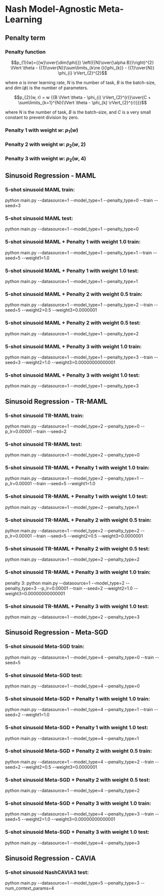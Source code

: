 # Nash Model-Agnostic Meta-Learning
## Penalty term
### Penalty function
$$p_{1}(w)={{w}\over{\dim(\phi)}} \left({{N}\over{\alpha B}}\right)^{2} \lVert \theta - {{1}\over{N}}\sum\limits_{k\ne i}{\phi_{k}} - {{1}\over{N}} \phi_{i} \rVert_{2}^{2}$$

where $\alpha$ is inner learning rate, $N$ is the number of task, $B$ is the batch-size, and $\dim(\phi)$ is the number of parameters.

$$p_{2}(w, r) = w {{B \lVert \theta - \phi_{i} \rVert_{2}^{r}}\over{C + \sum\limits_{k=1}^{N}{\lVert \theta - \phi_{k} \rVert_{2}^{r}}}}$$

where $N$ is the number of task, $B$ is the batch-size, and $C$ is a very small constant to prevent division by zero.

### Penalty 1 with weight $w$: $p_{1}(w)$
### Penalty 2 with weight $w$: $p_{2}(w, 2)$
### Penalty 3 with weight $w$: $p_{2}(w, 4)$


## Sinusoid Regression - MAML
### 5-shot sinusoid MAML train:
python main.py --datasource=1 --model_type=1 --penalty_type=0 --train --seed=3
### 5-shot sinusoid MAML test:
python main.py --datasource=1 --model_type=1 --penalty_type=0

### 5-shot sinusoid MAML + Penalty 1 with weight $1.0$ train:
python main.py --datasource=1 --model_type=1 --penalty_type=1 --train --seed=5 --weight1=1.0
### 5-shot sinusoid MAML + Penalty 1 with weight $1.0$ test:
python main.py --datasource=1 --model_type=1 --penalty_type=1

### 5-shot sinusoid MAML + Penalty 2 with weight $0.5$ train:
python main.py --datasource=1 --model_type=1 --penalty_type=2 --train --seed=5 --weight2=0.5 --weight3=0.0000001
### 5-shot sinusoid MAML + Penalty 2 with weight $0.5$ test:
python main.py --datasource=1 --model_type=1 --penalty_type=2

### 5-shot sinusoid MAML + Penalty 3 with weight $1.0$ train:
python main.py --datasource=1 --model_type=1 --penalty_type=3 --train --seed=3 --weight2=1.0 --weight3=0.00000000000001
### 5-shot sinusoid MAML + Penalty 3 with weight $1.0$ test:
python main.py --datasource=1 --model_type=1 --penalty_type=3


## Sinusoid Regression - TR-MAML
### 5-shot sinusoid TR-MAML train:
python main.py --datasource=1 --model_type=2 --penalty_type=0 --p_lr=0.00001 --train --seed=2
### 5-shot sinusoid TR-MAML test:
python main.py --datasource=1 --model_type=2 --penalty_type=0

### 5-shot sinusoid TR-MAML + Penalty 1 with weight $1.0$ train:
python main.py --datasource=1 --model_type=2 --penalty_type=1 --p_lr=0.00001 --train --seed=5 --weight1=1.0
### 5-shot sinusoid TR-MAML + Penalty 1 with weight $1.0$ test:
python main.py --datasource=1 --model_type=2 --penalty_type=1

### 5-shot sinusoid TR-MAML + Penalty 2 with weight $0.5$ train:
python main.py --datasource=1 --model_type=2 --penalty_type=2 --p_lr=0.00001 --train --seed=5 --weight2=0.5 --weight3=0.0000001
### 5-shot sinusoid TR-MAML + Penalty 2 with weight $0.5$ test:
python main.py --datasource=1 --model_type=2 --penalty_type=2

### 5-shot sinusoid TR-MAML + Penalty 3 with weight $1.0$ train:
penalty 3: python main.py --datasource=1 --model_type=2 --penalty_type=3 --p_lr=0.00001 --train --seed=2 --weight2=1.0 --weight3=0.00000000000001
### 5-shot sinusoid TR-MAML + Penalty 3 with weight $1.0$ test:
python main.py --datasource=1 --model_type=2 --penalty_type=3


## Sinusoid Regression - Meta-SGD
### 5-shot sinusoid Meta-SGD train:
python main.py --datasource=1 --model_type=4 --penalty_type=0 --train --seed=5
### 5-shot sinusoid Meta-SGD test:
python main.py --datasource=1 --model_type=4 --penalty_type=0

### 5-shot sinusoid Meta-SGD + Penalty 1 with weight $1.0$ train:
python main.py --datasource=1 --model_type=4 --penalty_type=1 --train --seed=2 --weight1=1.0
### 5-shot sinusoid Meta-SGD + Penalty 1 with weight $1.0$ test:
python main.py --datasource=1 --model_type=4 --penalty_type=1

### 5-shot sinusoid Meta-SGD + Penalty 2 with weight $0.5$ train:
python main.py --datasource=1 --model_type=4 --penalty_type=2 --train --seed=2 --weight2=0.5 --weight3=0.0000001
### 5-shot sinusoid Meta-SGD + Penalty 2 with weight $0.5$ test:
python main.py --datasource=1 --model_type=4 --penalty_type=2

### 5-shot sinusoid Meta-SGD + Penalty 3 with weight $1.0$ train:
python main.py --datasource=1 --model_type=4 --penalty_type=3 --train --seed=5 --weight2=1.0 --weight3=0.00000000000001
### 5-shot sinusoid Meta-SGD + Penalty 3 with weight $1.0$ test:
python main.py --datasource=1 --model_type=4 --penalty_type=3


## Sinusoid Regression - CAVIA


### 5-shot sinusoid NashCAVIA3 test:
python main.py --datasource=1 --model_type=5 --penalty_type=3 --num_context_params=4


